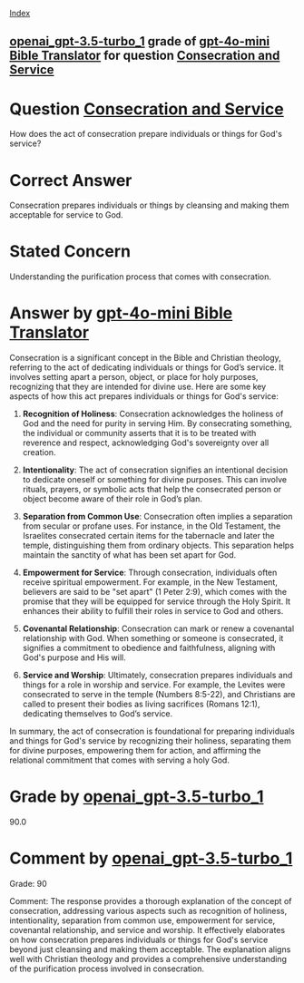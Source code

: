 
[Index](../../../../index.md)
## [openai_gpt-3.5-turbo_1](../../../grading_models/openai_gpt-3.5-turbo_1.md) grade of [gpt-4o-mini Bible Translator](../../../answering_models/gpt-4o-mini_Bible_Translator.md) for question [Consecration and Service](../../../questions/Consecration_and_Service.md)

# Question [Consecration and Service](../../../questions/Consecration_and_Service.md)
How does the act of consecration prepare individuals or things for God's service?

# Correct Answer
Consecration prepares individuals or things by cleansing and making them acceptable for service to God.

# Stated Concern
Understanding the purification process that comes with consecration.

# Answer by [gpt-4o-mini Bible Translator](../../../answering_models/gpt-4o-mini_Bible_Translator.md)
Consecration is a significant concept in the Bible and Christian theology, referring to the act of dedicating individuals or things for God’s service. It involves setting apart a person, object, or place for holy purposes, recognizing that they are intended for divine use. Here are some key aspects of how this act prepares individuals or things for God's service:

1. **Recognition of Holiness**: Consecration acknowledges the holiness of God and the need for purity in serving Him. By consecrating something, the individual or community asserts that it is to be treated with reverence and respect, acknowledging God's sovereignty over all creation.

2. **Intentionality**: The act of consecration signifies an intentional decision to dedicate oneself or something for divine purposes. This can involve rituals, prayers, or symbolic acts that help the consecrated person or object become aware of their role in God’s plan.

3. **Separation from Common Use**: Consecration often implies a separation from secular or profane uses. For instance, in the Old Testament, the Israelites consecrated certain items for the tabernacle and later the temple, distinguishing them from ordinary objects. This separation helps maintain the sanctity of what has been set apart for God.

4. **Empowerment for Service**: Through consecration, individuals often receive spiritual empowerment. For example, in the New Testament, believers are said to be "set apart" (1 Peter 2:9), which comes with the promise that they will be equipped for service through the Holy Spirit. It enhances their ability to fulfill their roles in service to God and others.

5. **Covenantal Relationship**: Consecration can mark or renew a covenantal relationship with God. When something or someone is consecrated, it signifies a commitment to obedience and faithfulness, aligning with God's purpose and His will.

6. **Service and Worship**: Ultimately, consecration prepares individuals and things for a role in worship and service. For example, the Levites were consecrated to serve in the temple (Numbers 8:5-22), and Christians are called to present their bodies as living sacrifices (Romans 12:1), dedicating themselves to God’s service.

In summary, the act of consecration is foundational for preparing individuals and things for God's service by recognizing their holiness, separating them for divine purposes, empowering them for action, and affirming the relational commitment that comes with serving a holy God.

# Grade by [openai_gpt-3.5-turbo_1](../../../grading_models/openai_gpt-3.5-turbo_1.md)
90.0

# Comment by [openai_gpt-3.5-turbo_1](../../../grading_models/openai_gpt-3.5-turbo_1.md)
Grade: 90

Comment: The response provides a thorough explanation of the concept of consecration, addressing various aspects such as recognition of holiness, intentionality, separation from common use, empowerment for service, covenantal relationship, and service and worship. It effectively elaborates on how consecration prepares individuals or things for God's service beyond just cleansing and making them acceptable. The explanation aligns well with Christian theology and provides a comprehensive understanding of the purification process involved in consecration.
